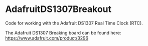 # AdafruitDS1307Breakout
Code for working with the Adafruit DS1307 Real Time Clock (RTC).

The Adafruit DS1307 Breaking board can be found here:
https://www.adafruit.com/product/3296

